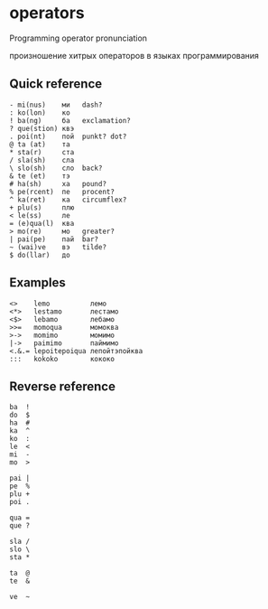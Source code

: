 # operators
Programming operator pronunciation

произношение хитрых операторов в языках программирования

## Quick reference
```
- mi(nus)    ми   dash?
: ko(lon)    ко
! ba(ng)     ба   exclamation?
? que(stion) квэ
. poi(nt)    пой  punkt? dot?
@ ta (at)    та
* sta(r)     ста
/ sla(sh)    сла
\ slo(sh)    сло  back?
& te (et)    тэ
# ha(sh)     ха   pound?
% pe(rcent)  пе   procent?
^ ka(ret)    ка   circumflex?
+ plu(s)     плю
< le(ss)     ле
= (e)qua(l)  ква
> mo(re)     мо   greater?
| pai(pe)    пай  bar?
~ (wai)ve    вэ   tilde?
$ do(llar)   до
```

## Examples
```
<>    lemo          лемо
<*>   lestamo       лестамо
<$>   lebamo        лебамо
>>=   momoqua       момоква
>->   momimo        момимо
|->   paimimo       паймимо
<.&.= lepoitepoiqua лепойтэпойква
:::   kokoko        кококо
```

## Reverse reference

```
ba  !
do  $
ha  #
ka  ^
ko  :
le  <
mi  -
mo  >

pai |
pe  %
plu +
poi .

qua =
que ?

sla /
slo \
sta *

ta  @
te  &

ve  ~
```
